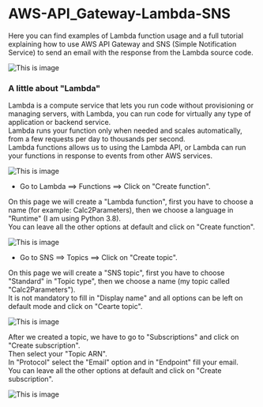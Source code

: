# AWS-API_Gateway-Lambda-SNS

Here you can find examples of Lambda function usage and a full tutorial explaining how to use AWS API Gateway and SNS (Simple Notification Service) to send an email with the response from the Lambda source code.

![This is image](https://user-images.githubusercontent.com/6509926/52906603-cbb6cb80-3214-11e9-8a97-a5ea2d4036d3.png)

### **A little about "Lambda"**
Lambda is a compute service that lets you run code without provisioning or managing servers, with Lambda, you can run code for virtually any type of application or backend service.  
Lambda runs your function only when needed and scales automatically, from a few requests per day to thousands per second.  
Lambda functions allows us to using the Lambda API, or Lambda can run your functions in response to events from other AWS services.

![This is image](https://i.ibb.co/dGwtcFZ/tumblr-p3ixzlxw-W81s74q07o1-1280.jpg)

- Go to Lambda ==> Functions ==> Click on "Create function".  

On this page we will create a "Lambda function", first you have to choose a name (for example: Calc2Parameters), then we choose a language in "Runtime" (I am using Python 3.8).  
You can leave all the other options at default and click on "Create function".

![This is image](https://serving.photos.photobox.com/05385919cf27e171943e54baac41e3a00aec6887eb8833f1e5ae6755eed7f781c9269e9b.jpg)

- Go to SNS ==> Topics ==> Click on "Create topic".

On this page we will create a "SNS topic", first you have to choose "Standard" in "Topic type", then we choose a name (my topic called "Calc2Parameters").  
It is not mandatory to fill in "Display name" and all options can be left on default mode and click on "Cearte topic".  

![This is image](https://i.postimg.cc/s25KJTJQ/Create-Topic-SNS.jpg)

After we created a topic, we have to go to "Subscriptions" and click on "Create subscription".  
Then select your "Topic ARN".  
In "Protocol" select the "Email" option and in "Endpoint" fill your email.  
You can leave all the other options at default and click on "Create subscription".

![This is image]()
